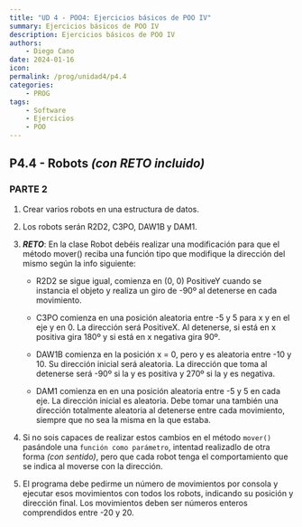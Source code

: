 ```yaml
---
title: "UD 4 - POO4: Ejercicios básicos de POO IV"
summary: Ejercicios básicos de POO IV
description: Ejercicios básicos de POO IV
authors:
    - Diego Cano
date: 2024-01-16
icon: 
permalink: /prog/unidad4/p4.4
categories:
    - PROG
tags:
    - Software
    - Ejercicios
    - POO
---
```

## P4.4 - Robots *(con RETO incluido)*

### **PARTE 2**

   1. Crear varios robots en una estructura de datos.

   2. Los robots serán R2D2, C3PO, DAW1B y DAM1.

   3. ***RETO***: En la clase Robot debéis realizar una modificación para que el método mover() reciba una función tipo que modifique la dirección del mismo según la info siguiente:

      * R2D2 se sigue igual, comienza en (0, 0) PositiveY cuando se instancia el objeto y realiza un giro de -90º al detenerse en cada movimiento.

      * C3PO comienza en una posición aleatoria entre -5 y 5 para x y en el eje y en 0. La dirección será PositiveX.
        Al detenerse, si está en x positiva gira 180º y si está en x negativa gira 90º.

      * DAW1B comienza en la posición x = 0, pero y es aleatoria entre -10 y 10. Su dirección inicial será aleatoria.
        La dirección que toma al detenerse será -90º si la y es positiva y 270º si la y es negativa.

      * DAM1 comienza en en una posición aleatoria entre -5 y 5 en cada eje. La dirección inicial es aleatoria.
        Debe tomar una también una dirección totalmente aleatoria al detenerse entre cada movimiento, siempre que no sea la misma en la que estaba.

   4. Si no sois capaces de realizar estos cambios en el método `mover()` pasándole una `función como parámetro`, intentad realizadlo de otra forma *(con sentido)*,
      pero que cada robot tenga el comportamiento que se indica al moverse con la dirección.

   5. El programa debe pedirme un número de movimientos por consola y ejecutar esos movimientos con todos los robots, indicando su posición y dirección final.
      Los movimientos deben ser números enteros comprendidos entre -20 y 20.
